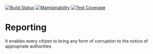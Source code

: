 [![Build Status](https://travis-ci.org/Rexben001/Reporting.svg?branch=develop)](https://travis-ci.org/Rexben001/Reporting)
[![Maintainability](https://api.codeclimate.com/v1/badges/69f6a576b0c5525e4e35/maintainability)](https://codeclimate.com/github/Rexben001/Reporting/maintainability)
[![Test Coverage](https://api.codeclimate.com/v1/badges/69f6a576b0c5525e4e35/test_coverage)](https://codeclimate.com/github/Rexben001/Reporting/test_coverage)

# Reporting
It enables every citizen to  bring any form of corruption to the notice of appropriate authorities
